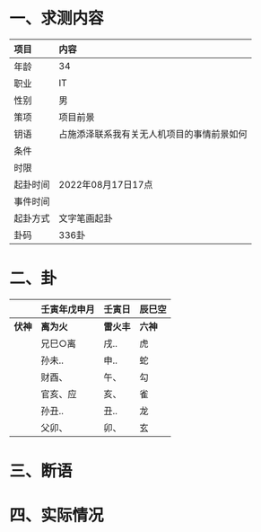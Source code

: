 # 一、求测内容
|项目|内容|
|:-|:-|
|年龄|34|
|职业|IT|
|性别|男|
|策项|项目前景|
|钥语|占施添泽联系我有关无人机项目的事情前景如何|
|条件||
|时限||
|起卦时间|2022年08月17日17点|
|事件时间||
|起卦方式|文字笔画起卦|
|卦码|336卦|

# 二、卦
||壬寅年戊申月|壬寅日|辰巳空|
|:-|:-|:-|:-|
|**伏神**|**离为火**|**雷火丰**|**六神**|
||兄巳○离|戌..|虎|
||孙未..|申..|蛇|
||财酉、|午、|勾|
||官亥、应|亥、|雀|
||孙丑..|丑..|龙|
||父卯、|卯、|玄|


# 三、断语

# 四、实际情况